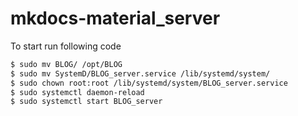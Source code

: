 # mkdocs-material_server

To start run following code
```bash
$ sudo mv BLOG/ /opt/BLOG
$ sudo mv SystemD/BLOG_server.service /lib/systemd/system/
$ sudo chown root:root /lib/systemd/system/BLOG_server.service
$ sudo systemctl daemon-reload
$ sudo systemctl start BLOG_server
```

